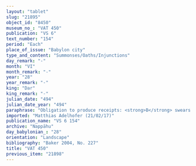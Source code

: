 ```yaml
---
layout: "tablet"
slug: "21895"
object_id: "8450"
museum_no_: "VAT 450"
publication: "VS 6"
text_number: "154"
period: "Each"
place_of_issue: "Babylon city"
type_and_content: "Summonses/Oaths/Injunctions"
day_remark: "-"
month: "VI"
month_remark: "-"
year: "28"
year_remark: "-"
king: "Dar"
king_remark: "-"
julian_date: "494"
julian_date_year: "494"
paraphrase: "Obligation to produce receipts: <strong>B</strong> swears to <strong>A</strong> by Bēl, Nab&ucirc; and Darius, the king, that he will bring the receipts (<em>giṭṭu</em>) to show them to <strong>A</strong> by the 2<sup>nd</sup> Ta&scaron;rītu (VII). If he does not he is to pay the silver according to his promissory note (<em>uˀiltu</em>). 2 witnesses and the scribe (Bēl-bullissu//Rab-ban&ecirc;).<br /> &nbsp;<br /> <strong>A</strong> = &Scaron;ellebu/Iddin-Nab&ucirc;//Nappāhu; <strong>B</strong> = Iddin-Nab&ucirc;/Zababa-iddin[//Arad-Nergal]<br /> &nbsp;"
imported: "Matthias Adelhofer (21/02/17)"
publication_name: "VS 6 154"
archive: "Nappāhu"
day_babylonian_: "28"
orientation: "Landscape"
bibliography: "Baker 2004, No. 227"
title: "VAT 450"
previous_item: "21898"
---
```

